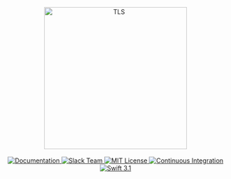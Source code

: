 <p align="center">
    <img src="https://cloud.githubusercontent.com/assets/1342803/24754336/518b0936-1ad6-11e7-9a57-23e3d5d24c80.png" width="320" alt="TLS">
    <br>
    <br>
    <a href="https://docs.vapor.codes/http/server/#tls">
        <img src="http://img.shields.io/badge/read_the-docs-92A8D1.svg" alt="Documentation">
    </a>
    <a href="http://vapor.team">
        <img src="http://vapor.team/badge.svg" alt="Slack Team">
    </a>
    <a href="LICENSE">
        <img src="http://img.shields.io/badge/license-MIT-brightgreen.svg" alt="MIT License">
    </a>
    <a href="https://circleci.com/gh/vapor/tls">
        <img src="https://circleci.com/gh/vapor/tls.svg?style=shield" alt="Continuous Integration">
    </a>
    <a href="https://swift.org">
        <img src="http://img.shields.io/badge/swift-3.1-brightgreen.svg" alt="Swift 3.1">
    </a>
</center>